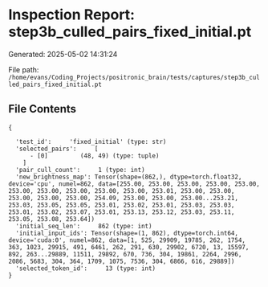 # Inspection Report: step3b_culled_pairs_fixed_initial.pt

Generated: 2025-05-02 14:31:24

File path: `/home/evans/Coding_Projects/positronic_brain/tests/captures/step3b_culled_pairs_fixed_initial.pt`

## File Contents

```
{

  'test_id':     'fixed_initial' (type: str)
  'selected_pairs':     [
      - [0]         (48, 49) (type: tuple)
    ]
  'pair_cull_count':     1 (type: int)
  'new_brightness_map': Tensor(shape=(862,), dtype=torch.float32, device='cpu', numel=862, data=[255.00, 253.00, 253.00, 253.00, 253.00, 253.00, 253.00, 253.00, 253.00, 253.00, 253.01, 253.00, 253.00, 253.00, 253.00, 253.00, 254.09, 253.00, 253.00, 253.00...253.21, 253.03, 253.05, 253.05, 253.01, 253.02, 253.01, 253.03, 253.03, 253.01, 253.02, 253.07, 253.01, 253.13, 253.12, 253.03, 253.11, 253.05, 253.08, 253.64])
  'initial_seq_len':     862 (type: int)
  'initial_input_ids': Tensor(shape=(1, 862), dtype=torch.int64, device='cuda:0', numel=862, data=[1, 525, 29909, 19785, 262, 1754, 363, 1023, 29915, 491, 6461, 262, 291, 630, 29902, 6720, 13, 15597, 892, 263...29889, 11511, 29892, 670, 736, 304, 19861, 2264, 2996, 2086, 5683, 304, 364, 1709, 1075, 7536, 304, 6866, 616, 29889])
  'selected_token_id':     13 (type: int)
}
```
